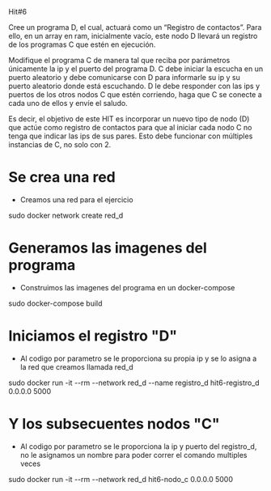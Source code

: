 Hit#6

Cree un programa D, el cual, actuará como un “Registro de contactos”. Para ello, en un array en ram, inicialmente vacío, este nodo D llevará un registro de los programas C que estén en ejecución.

Modifique el programa C de manera tal que reciba por parámetros únicamente la ip y el puerto del programa D. C debe iniciar la escucha en un puerto aleatorio y debe comunicarse con D para informarle su ip y su puerto aleatorio donde está escuchando. D le debe responder con  las ips y puertos de los otros nodos C que estén corriendo, haga que C se conecte a cada uno de ellos y envíe el saludo.

Es decir, el objetivo de este HIT es incorporar un nuevo tipo de nodo (D) que actúe como registro de contactos para que al iniciar cada nodo C no tenga que indicar las ips de sus pares. Esto debe funcionar con múltiples instancias de C, no solo con 2.


# Se crea una red

- Creamos una red para el ejercicio

sudo docker network create red_d

# Generamos las imagenes del programa

- Construimos las imagenes del programa en un docker-compose

sudo docker-compose build

# Iniciamos el registro "D"

- Al codigo por parametro se le proporciona su propia ip y se lo asigna a la red que creamos llamada red_d

sudo docker run -it --rm --network red_d --name registro_d hit6-registro_d 0.0.0.0 5000

# Y los subsecuentes nodos "C"

- Al codigo por parametro se le proporciona la ip y puerto del registro_d, no le asignamos un nombre para poder correr el comando multiples veces

sudo docker run -it --rm --network red_d hit6-nodo_c 0.0.0.0 5000




